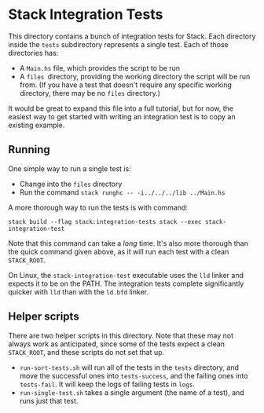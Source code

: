 # Stack Integration Tests

This directory contains a bunch of integration tests for Stack. Each
directory inside the `tests` subdirectory represents a single
test. Each of those directories has:

* A `Main.hs` file, which provides the script to be run
* A `files `directory, providing the working directory the script will
  be run from. (If you have a test that doesn't require any specific
  working directory, there may be no `files` directory.)

It would be great to expand this file into a full tutorial, but for
now, the easiest way to get started with writing an integration test
is to copy an existing example.

## Running

One simple way to run a single test is:

* Change into the `files` directory
* Run the command `stack runghc -- -i../../../lib ../Main.hs`

A more thorough way to run the tests is with command:

~~~text
stack build --flag stack:integration-tests stack --exec stack-integration-test
~~~

Note that this command can take a _long_ time. It's also more thorough
than the quick command given above, as it will run each test with a
clean `STACK_ROOT`.

On Linux, the `stack-integration-test` executable uses the `lld` linker and
expects it to be on the PATH. The integration tests complete significantly
quicker with `lld` than with the `ld.bfd` linker.

## Helper scripts

There are two helper scripts in this directory. Note that these may
not always work as anticipated, since some of the tests expect a clean
`STACK_ROOT`, and these scripts do not set that up.

* `run-sort-tests.sh` will run all of the tests in the `tests`
  directory, and move the successful ones into `tests-success`, and
  the failing ones into `tests-fail`. It will keep the logs of failing
  tests in `logs`.
* `run-single-test.sh` takes a single argument (the name of a test),
  and runs just that test.
